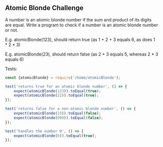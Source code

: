 ## Atomic Blonde Challenge

A number is an atomic blonde number if the sum and product of its digits are equal. Write a program to check if a number is an atomic blonde number or not. 

E.g. atomicBlonde(123), should return true (as 1 + 2 + 3 equals 6, as does 1 * 2 * 3)

E.g. atomicBlonde(23), should return false (as 2 + 3 equals 5, whereas  2 * 3 equals 6)

Tests:

```js
const {atomicBlonde} = require('/home/atomicBlonde');

test('returns true for an atomic blonde number', () => {
    expect(atomicBlonde(123)).toEqual(true);
    expect(atomicBlonde(22)).toEqual(true);
});

test('returns false for a non-atomic blonde number', () => {
    expect(atomicBlonde(23)).toEqual(false);
    expect(atomicBlonde(990)).toEqual(false);
});

test('handles the number 0', () => {
    expect(atomicBlonde(0)).toEqual(true);
});
```